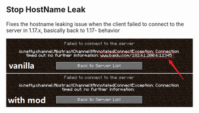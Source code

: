## Stop HostName Leak

Fixes the hostname leaking issue when the client failed to connect to the server in 1.17.x, basically back to 1.17- behavior

![screenshot](screenshot.png)
